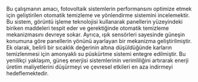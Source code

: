  Bu çalışmanın amacı, fotovoltaik sistemlerin performansını optimize etmek için
geliştirilen otomatik temizleme ve yönlendirme sistemini incelemektir. Bu sistem,
görüntü işleme teknolojisi kullanarak panellerin yüzeyindeki biriken maddeleri tespit
eder ve gerektiğinde otomatik temizleme mekanizmasını devreye sokar. Ayrıca, ışık
sensörleri sayesinde güneşin konumuna göre panellerin yönünü ayarlayan bir
mekanizma geliştirilmiştir. Ek olarak, belirli bir sıcaklık değerinin altına
düşüldüğünde karların temizlenmesi için amonyaklı su püskürtme sistemi entegre
edilmiştir. Bu yenilikçi yaklaşım, güneş enerjisi sistemlerinin verimliliğini artırarak
enerji üretim maliyetlerini düşürmeyi ve çevresel etkileri en aza indirmeyi
hedeflemektedir.
